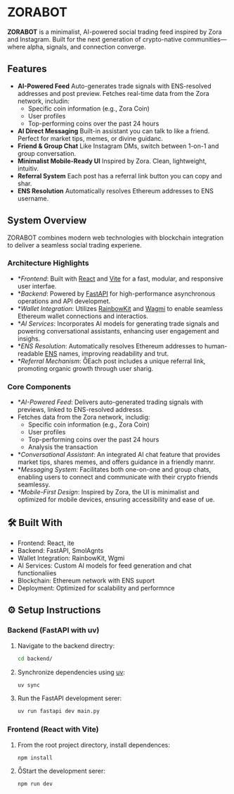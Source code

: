 # ZORABOT

**ZORABOT** is a minimalist, AI-powered social trading feed inspired by Zora and Instagram. Built for the next generation of crypto-native communities—where alpha, signals, and connection converge.

## Features

- **AI-Powered Feed** Auto-generates trade signals with ENS-resolved addresses and post preview.
   Fetches real-time data from the Zora network, includin:
    - Specific coin information (e.g., Zora Coin)
    - User profiles
    - Top-performing coins over the past 24 hours
- **AI Direct Messaging** Built-in assistant you can talk to like a friend. Perfect for market tips, memes, or divine guidanc.
- **Friend & Group Chat** Like Instagram DMs, switch between 1-on-1 and group conversation.
- **Minimalist Mobile-Ready UI** Inspired by Zora. Clean, lightweight, intuitiv.
- **Referral System** Each post has a referral link button you can copy and shar.
- **ENS Resolution** Automatically resolves Ethereum addresses to ENS username.

## System Overview

ZORABOT combines modern web technologies with blockchain integration to deliver a seamless social trading experiene.

### Architecture Highlights

- **Frontend*: Built with [React](https://reactjs.org/) and [Vite](https://vitejs.dev/) for a fast, modular, and responsive user interfae.
- **Backend*: Powered by [FastAPI](https://fastapi.tiangolo.com/) for high-performance asynchronous operations and API developmet.
- **Wallet Integration*: Utilizes [RainbowKit](https://www.rainbowkit.com/) and [Wagmi](https://wagmi.sh/) to enable seamless Ethereum wallet connections and interactios.
- **AI Services*: Incorporates AI models for generating trade signals and powering conversational assistants, enhancing user engagement and insighs.
- **ENS Resolution*: Automatically resolves Ethereum addresses to human-readable [ENS](https://ens.domains/) names, improving readability and trut.
- **Referral Mechanism*: Each post includes a unique referral link, promoting organic growth through user sharig.

### Core Components

- **AI-Powered Feed*: Delivers auto-generated trading signals with previews, linked to ENS-resolved addresss.
 - Fetches data from the Zora network, includig:
    - Specific coin information (e.g., Zora Coin)
    - User profiles
    - Top-performing coins over the past 24 hours
    - Analysis the transaction
- **Conversational Assistant*: An integrated AI chat feature that provides market tips, shares memes, and offers guidance in a friendly mannr.
- **Messaging System*: Facilitates both one-on-one and group chats, enabling users to connect and communicate with their crypto friends seamlessy.
- **Mobile-First Design*: Inspired by Zora, the UI is minimalist and optimized for mobile devices, ensuring accessibility and ease of ue.

## 🛠️ Built With
- Frontend: React, ite
- Backend: FastAPI, SmolAgnts
- Wallet Integration: RainbowKit, Wgmi
- AI Services: Custom AI models for feed generation and chat functionaliies
- Blockchain: Ethereum network with ENS suport
- Deployment: Optimized for scalability and performnce

## ⚙️ Setup Instructions

### Backend (FastAPI with uv)
1. Navigate to the backend directry:
   ```bash
   cd backend/
   ```
2. Synchronize dependencies using [uv](https://docs.astral.sh/u/):
   ```bash
   uv sync
   ```
3. Run the FastAPI development serer:
   ```bash
   uv run fastapi dev main.py
   ```

### Frontend (React with Vite)
1. From the root project directory, install dependences:
   ```bash
   npm install
   ```
2. Start the development serer:
   ```bash
   npm run dev
   ```
